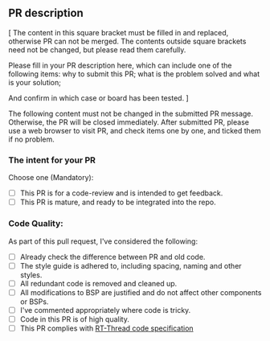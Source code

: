 ## PR description

[
The content in this square bracket must be filled in and replaced, otherwise PR can not be merged. The contents outside square brackets need not be changed, but please read them carefully.

Please fill in your PR description here, which can include one of the following items: why to submit this PR; what is the problem solved and what is your solution;

And confirm in which case or board has been tested.
]

The following content must not be changed in the submitted PR message. Otherwise, the PR will be closed immediately. After submitted PR, please use a web browser to visit PR, and check items one by one, and ticked them if no problem.

### The intent for your PR

Choose one (Mandatory):

- [ ] This PR is for a code-review and is intended to get feedback.
- [ ] This PR is mature, and ready to be integrated into the repo.

### Code Quality:

As part of this pull request, I've considered the following:

- [ ] Already check the difference between PR and old code.
- [ ] The style guide is adhered to, including spacing, naming and other styles.
- [ ] All redundant code is removed and cleaned up.
- [ ] All modifications to BSP are justified and do not affect other components or BSPs.
- [ ] I've commented appropriately where code is tricky.
- [ ] Code in this PR is of high quality.
- [ ] This PR complies with [RT-Thread code specification](../documentation/coding_style_en.txt)

